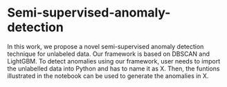 # Semi-supervised-anomaly-detection

In this work, we propose a novel semi-supervised anomaly detection technique for unlabeled data. Our framework is based on DBSCAN and LightGBM. To detect anomalies using our framework, user needs to import the unlabelled data into Python and has to name it as X. Then, the funtions illustrated in the notebook can be used to generate the anomalies in X.
